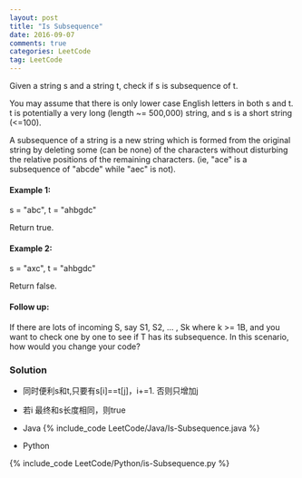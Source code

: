 ```yaml
---
layout: post
title: "Is Subsequence"
date: 2016-09-07
comments: true
categories: LeetCode
tag: LeetCode
---
```


Given a string s and a string t, check if s is subsequence of t.

You may assume that there is only lower case English letters in both s and t. t is potentially a very long (length ~= 500,000) string, and s is a short string (<=100).

A subsequence of a string is a new string which is formed from the original string by deleting some (can be none) of the characters without disturbing the relative positions of the remaining characters. (ie, "ace" is a subsequence of "abcde" while "aec" is not).

#### Example 1:
s = "abc", t = "ahbgdc"

Return true.

#### Example 2:
s = "axc", t = "ahbgdc"

Return false.

#### Follow up:
If there are lots of incoming S, say S1, S2, ... , Sk where k >= 1B, and you want to check one by one to see if T has its subsequence. In this scenario, how would you change your code?

<!--more-->

### Solution
* 同时便利s和t,只要有s[i]==t[j]，i+=1. 否则只增加j
* 若i 最终和s长度相同，则true

* Java
{% include_code LeetCode/Java/Is-Subsequence.java %}

* Python

{% include_code LeetCode/Python/is-Subsequence.py %}
